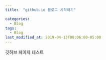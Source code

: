 ```yaml
---
title:  "github.io 블로그 시작하기"

categories:
  - Blog
tags:
  - Blog
last_modified_at: 2019-04-13T08:06:00-05:00
---
```


깃허브 페이지 테스트

